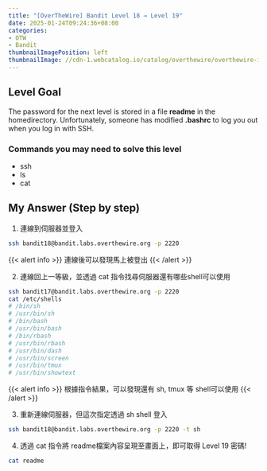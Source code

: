 ```yaml
---
title: "[OverTheWire] Bandit Level 18 → Level 19"
date: 2025-01-24T09:24:36+08:00
categories:
- OTW
- Bandit
thumbnailImagePosition: left
thumbnailImage: //cdn-1.webcatalog.io/catalog/overthewire/overthewire-icon-filled-256.png?v=1714775373043
---
```


<!--more-->

## Level Goal

The password for the next level is stored in a file **readme** in the homedirectory. Unfortunately, someone has modified **.bashrc** to log you out when you log in with SSH.

### Commands you may need to solve this level

- ssh
- ls
- cat

## My Answer (Step by step)

1. 連線到伺服器並登入

```bash
ssh bandit18@bandit.labs.overthewire.org -p 2220
```

{{< alert info >}}
連線後可以發現馬上被登出
{{< /alert >}}

2. 連線回上一等級，並透過 cat 指令找尋伺服器還有哪些shell可以使用

```bash
ssh bandit17@bandit.labs.overthewire.org -p 2220
cat /etc/shells
# /bin/sh
# /usr/bin/sh
# /bin/bash
# /usr/bin/bash
# /bin/rbash
# /usr/bin/rbash
# /usr/bin/dash
# /usr/bin/screen
# /usr/bin/tmux
# /usr/bin/showtext
```

{{< alert info >}}
根據指令結果，可以發現還有 sh, tmux 等 shell可以使用
{{< /alert >}}

3. 重新連線伺服器，但這次指定透過 sh shell 登入

```bash
ssh bandit18@bandit.labs.overthewire.org -p 2220 -t sh
```

4. 透過 cat 指令將 readme檔案內容呈現至畫面上，即可取得 Level 19 密碼!

```bash
cat readme
```
